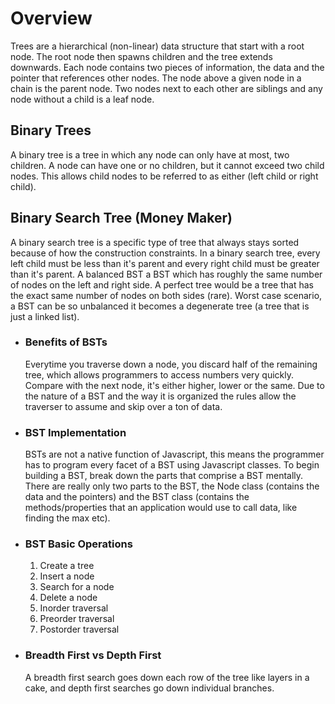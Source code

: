 # Overview
Trees are a hierarchical (non-linear) data structure that start with a root node. The root node then spawns children and the tree extends downwards. Each node contains two pieces of information, the data and the pointer that references other nodes. The node above a given node in a chain is the parent node. Two nodes next to each other are siblings and any node without a child is a leaf node.

## Binary Trees
A binary tree is a tree in which any node can only have at most, two children. A node can have one or no children, but it cannot exceed two child nodes. This allows child nodes to be referred to as either (left child or right child).

## Binary Search Tree (Money Maker)
A binary search tree is a specific type of tree that always stays sorted because of how the construction constraints. In a binary search tree, every left child must be less than it's parent and every right child must be greater than it's parent. A balanced BST a BST which has roughly the same number of nodes on the left and right side. A perfect tree would be a tree that has the exact same number of nodes on both sides (rare). Worst case scenario, a BST can be so unbalanced it becomes a degenerate tree (a tree that is just a linked list).

- ### Benefits of BSTs
    Everytime you traverse down a node, you discard half of the remaining tree, which allows programmers to access numbers very quickly. Compare with the next node, it's either higher, lower or the same. Due to the nature of a BST and the way it is organized the rules allow the traverser to assume and skip over a ton of data.

- ### BST Implementation
    BSTs are not a native function of Javascript, this means the programmer has to program every facet of a BST using Javascript classes. To begin building a BST, break down the parts that comprise a BST mentally. There are really only two parts to the BST, the Node class (contains the data and the pointers) and the BST class (contains the methods/properties that an application would use to call data, like finding the max etc).

- ### BST Basic Operations
    1. Create a tree
    2. Insert a node
    3. Search for a node 
    4. Delete a node
    5. Inorder traversal
    6. Preorder traversal
    7. Postorder traversal

- ### Breadth First vs Depth First
    A breadth first search goes down each row of the tree like layers in a cake, and depth first searches go down individual branches. 